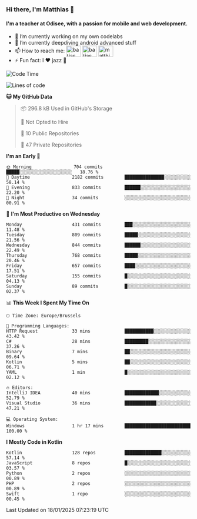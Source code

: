 ### Hi there, I'm Matthias 👋

#### I'm a teacher at Odisee, with a passion for mobile and web development.

- 🔭 I’m currently working on my own codelabs
- 🌱 I’m currently deepdiving android advanced stuff
- 📫 How to reach me: <a href="https://dev.to/batjas" target="_blank"><img align="center" src="https://raw.githubusercontent.com/rahuldkjain/github-profile-readme-generator/master/src/images/icons/Social/devto.svg" alt="batjas" height="30" width="40" /></a>
<a href="https://twitter.com/batjas" target="_blank"><img align="center" src="https://raw.githubusercontent.com/rahuldkjain/github-profile-readme-generator/master/src/images/icons/Social/twitter.svg" alt="batjas" height="30" width="40" /></a>
<a href="https://linkedin.com/in/matthiasdruwé" target="_blank"><img align="center" src="https://raw.githubusercontent.com/rahuldkjain/github-profile-readme-generator/master/src/images/icons/Social/linked-in-alt.svg" alt="matthiasdruwé" height="30" width="40" /></a>
- ⚡ Fun fact: I ❤ jazz 🎷


<!--START_SECTION:waka-->
![Code Time](http://img.shields.io/badge/Code%20Time-1%2C356%20hrs%2055%20mins-blue)

![Lines of code](https://img.shields.io/badge/From%20Hello%20World%20I%27ve%20Written-6.0%20million%20lines%20of%20code-blue)

**🐱 My GitHub Data** 

> 📦 296.8 kB Used in GitHub's Storage 
 > 
> 🚫 Not Opted to Hire
 > 
> 📜 10 Public Repositories 
 > 
> 🔑 47 Private Repositories 
 > 
**I'm an Early 🐤** 

```text
🌞 Morning                704 commits         █████░░░░░░░░░░░░░░░░░░░░   18.76 % 
🌆 Daytime                2182 commits        ███████████████░░░░░░░░░░   58.14 % 
🌃 Evening                833 commits         ██████░░░░░░░░░░░░░░░░░░░   22.20 % 
🌙 Night                  34 commits          ░░░░░░░░░░░░░░░░░░░░░░░░░   00.91 % 
```
📅 **I'm Most Productive on Wednesday** 

```text
Monday                   431 commits         ███░░░░░░░░░░░░░░░░░░░░░░   11.48 % 
Tuesday                  809 commits         █████░░░░░░░░░░░░░░░░░░░░   21.56 % 
Wednesday                844 commits         ██████░░░░░░░░░░░░░░░░░░░   22.49 % 
Thursday                 768 commits         █████░░░░░░░░░░░░░░░░░░░░   20.46 % 
Friday                   657 commits         ████░░░░░░░░░░░░░░░░░░░░░   17.51 % 
Saturday                 155 commits         █░░░░░░░░░░░░░░░░░░░░░░░░   04.13 % 
Sunday                   89 commits          █░░░░░░░░░░░░░░░░░░░░░░░░   02.37 % 
```


📊 **This Week I Spent My Time On** 

```text
🕑︎ Time Zone: Europe/Brussels

💬 Programming Languages: 
HTTP Request             33 mins             ███████████░░░░░░░░░░░░░░   43.42 % 
C#                       28 mins             █████████░░░░░░░░░░░░░░░░   37.26 % 
Binary                   7 mins              ██░░░░░░░░░░░░░░░░░░░░░░░   09.64 % 
Kotlin                   5 mins              ██░░░░░░░░░░░░░░░░░░░░░░░   06.71 % 
YAML                     1 min               █░░░░░░░░░░░░░░░░░░░░░░░░   02.12 % 

🔥 Editors: 
IntelliJ IDEA            40 mins             █████████████░░░░░░░░░░░░   52.79 % 
Visual Studio            36 mins             ████████████░░░░░░░░░░░░░   47.21 % 

💻 Operating System: 
Windows                  1 hr 17 mins        █████████████████████████   100.00 % 
```

**I Mostly Code in Kotlin** 

```text
Kotlin                   128 repos           ██████████████░░░░░░░░░░░   57.14 % 
JavaScript               8 repos             █░░░░░░░░░░░░░░░░░░░░░░░░   03.57 % 
Python                   2 repos             ░░░░░░░░░░░░░░░░░░░░░░░░░   00.89 % 
PHP                      2 repos             ░░░░░░░░░░░░░░░░░░░░░░░░░   00.89 % 
Swift                    1 repo              ░░░░░░░░░░░░░░░░░░░░░░░░░   00.45 % 
```




 Last Updated on 18/01/2025 07:23:19 UTC
<!--END_SECTION:waka-->
